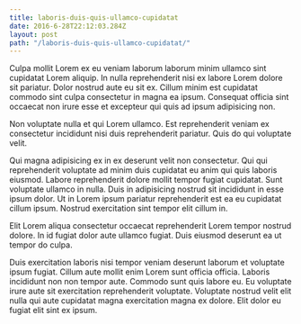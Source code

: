 ```yaml
---
title: laboris-duis-quis-ullamco-cupidatat
date: 2016-6-28T22:12:03.284Z
layout: post
path: "/laboris-duis-quis-ullamco-cupidatat/"
---
```


Culpa mollit Lorem ex eu veniam laborum laborum minim ullamco sint cupidatat Lorem aliquip. In nulla reprehenderit nisi ex labore Lorem dolore sit pariatur. Dolor nostrud aute eu sit ex. Cillum minim est cupidatat commodo sint culpa consectetur in magna ea ipsum. Consequat officia sint occaecat non irure esse et excepteur qui quis ad ipsum adipisicing non.

Non voluptate nulla et qui Lorem ullamco. Est reprehenderit veniam ex consectetur incididunt nisi duis reprehenderit pariatur. Quis do qui voluptate velit.

Qui magna adipisicing ex in ex deserunt velit non consectetur. Qui qui reprehenderit voluptate ad minim duis cupidatat eu anim qui quis laboris eiusmod. Labore reprehenderit dolore mollit tempor fugiat cupidatat. Sunt voluptate ullamco in nulla. Duis in adipisicing nostrud sit incididunt in esse ipsum dolor. Ut in Lorem ipsum pariatur reprehenderit est ea eu cupidatat cillum ipsum. Nostrud exercitation sint tempor elit cillum in.

Elit Lorem aliqua consectetur occaecat reprehenderit Lorem tempor nostrud dolore. In id fugiat dolor aute ullamco fugiat. Duis eiusmod deserunt ea ut tempor do culpa.

Duis exercitation laboris nisi tempor veniam deserunt laborum et voluptate ipsum fugiat. Cillum aute mollit enim Lorem sunt officia officia. Laboris incididunt non non tempor aute. Commodo sunt quis labore eu. Eu voluptate irure aute sit exercitation reprehenderit voluptate. Voluptate nostrud velit elit nulla qui aute cupidatat magna exercitation magna ex dolore. Elit dolor eu fugiat elit sint ex ipsum.